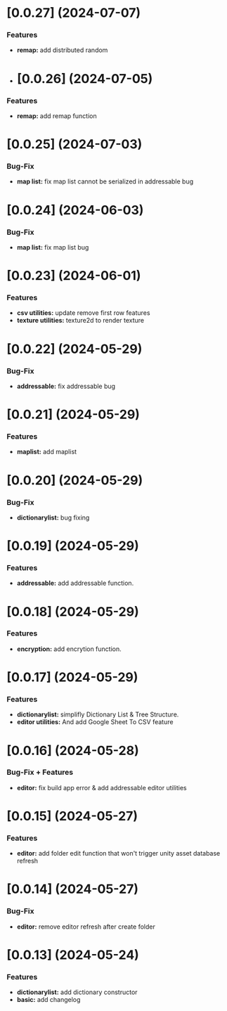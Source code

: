 # [0.0.27] (2024-07-07)

### Features

* **remap:** add distributed random

* # [0.0.26] (2024-07-05)

### Features

* **remap:** add remap function

# [0.0.25] (2024-07-03)

### Bug-Fix

* **map list:** fix map list cannot be serialized in addressable bug

# [0.0.24] (2024-06-03)

### Bug-Fix

* **map list:** fix map list bug

# [0.0.23] (2024-06-01)

### Features

* **csv utilities:** update remove first row features
* **texture utilities:** texture2d to render texture

# [0.0.22] (2024-05-29)

### Bug-Fix

* **addressable:** fix addressable bug

# [0.0.21] (2024-05-29)

### Features

* **maplist:** add maplist

# [0.0.20] (2024-05-29)

### Bug-Fix

* **dictionarylist:** bug fixing

# [0.0.19] (2024-05-29)

### Features

* **addressable:** add addressable function.

# [0.0.18] (2024-05-29)

### Features

* **encryption:** add encrytion function.

# [0.0.17] (2024-05-29)

### Features

* **dictionarylist:** simplifly Dictionary List & Tree Structure. 
* **editor utilities:**  And add Google Sheet To CSV feature

# [0.0.16] (2024-05-28)

### Bug-Fix + Features

* **editor:** fix build app error & add addressable editor utilities

# [0.0.15] (2024-05-27)

### Features

* **editor:** add folder edit function that won't trigger unity asset database refresh

# [0.0.14] (2024-05-27)

### Bug-Fix

* **editor:** remove editor refresh after create folder

# [0.0.13] (2024-05-24)

### Features

* **dictionarylist:** add dictionary constructor
* **basic:** add changelog

